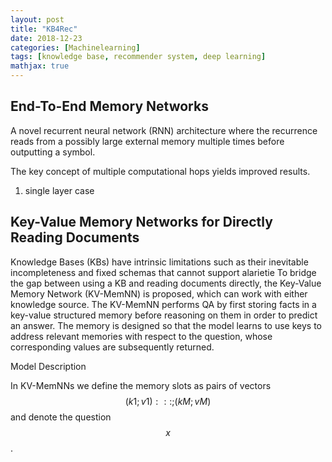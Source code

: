 ```yaml
---
layout: post
title: "KB4Rec"
date: 2018-12-23
categories: [Machinelearning]
tags: [knowledge base, recommender system, deep learning]
mathjax: true
---
```


## End-To-End Memory Networks

A novel recurrent neural network (RNN) architecture where the recurrence reads from a possibly large external memory multiple times before outputting
a symbol. 

The key concept of multiple computational hops yields improved results.

1. single layer case

## Key-Value Memory Networks for Directly Reading Documents

Knowledge Bases (KBs) have intrinsic limitations such as their inevitable incompleteness and fixed schemas that cannot support alarietie
To bridge the gap between using a KB and reading documents directly, the Key-Value Memory Network (KV-MemNN) is proposed, which can work with either knowledge
source. The KV-MemNN performs QA by first storing facts in a key-value structured memory before reasoning on them in order to predict an answer.
The memory is designed so that the model learns to use keys to address relevant memories with respect to the question, whose corresponding values are subsequently
returned.

Model Description

In KV-MemNNs we define the memory slots as pairs of vectors $$(k1; v1) : : : ;(kM; vM)$$ and denote the question $$x$$.

